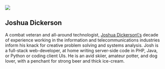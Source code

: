 <img src="https://0.gravatar.com/avatar/2750ffaba64a53a41e5906b65d7563cc?s=250">
<div id="bio">
	<h2>Joshua Dickerson</h2>
	<p>
		A combat veteran and all-around technologist, <a href="https://github.com/JoshuaDickerson">Joshua Dickerson\'s</a> decade of experience working in the information and telecommunications industries inform his knack for creative problem solving and systems analysis. Josh is a full-stack web-developer, at home writing server-side code in PHP, Java, or Python or coding client UIs. He is an avid skiier, amateur potter, and dog lover, with a penchant for strong beer and thick ice-cream.
	</p>
</div>
